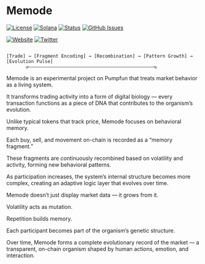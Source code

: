 # Memode

[![License](https://img.shields.io/badge/License-MIT-blue.svg)](https://opensource.org/licenses/MIT)
[![Solana](https://img.shields.io/badge/Solana-Web3-green.svg)](https://solana.com/)
[![Status](https://img.shields.io/badge/Status-In%20Development-orange.svg)]()
[![GitHub Issues](https://img.shields.io/github/issues/yourusername/ontora-ai.svg)](https://github.com/yourusername/ontora-ai/issues)

[![Website](https://img.shields.io/badge/Website-Memode-blue?logo=google-chrome)](https://memode.tech/)
[![Twitter](https://img.shields.io/badge/Twitter-Memode-blue?logo=twitter)](https://x.com/Memodefun)

```

[Trade] → [Fragment Encoding] → [Recombination] → [Pattern Growth] → [Evolution Pulse]
       ↺——————————————————————————————————————————————↻

```
Memode is an experimental project on Pumpfun that treats market behavior as a living system.

It transforms trading activity into a form of digital biology — every transaction functions as a piece of DNA that contributes to the organism’s evolution.

Unlike typical tokens that track price, Memode focuses on behavioral memory.

Each buy, sell, and movement on-chain is recorded as a “memory fragment.”

These fragments are continuously recombined based on volatility and activity, forming new behavioral patterns.

As participation increases, the system’s internal structure becomes more complex, creating an adaptive logic layer that evolves over time.

Memode doesn’t just display market data — it grows from it.

Volatility acts as mutation.

Repetition builds memory.

Each participant becomes part of the organism’s genetic structure.

Over time, Memode forms a complete evolutionary record of the market — a transparent, on-chain organism shaped by human actions, emotion, and interaction.
